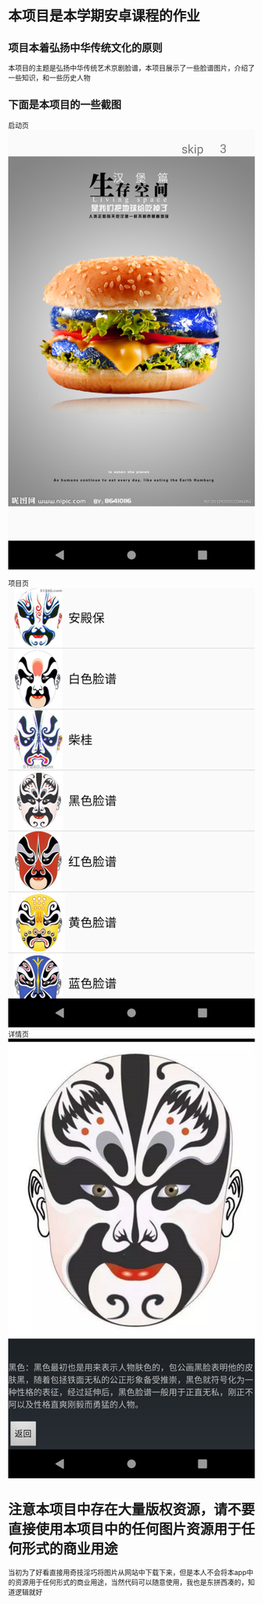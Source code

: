 # 本项目是本学期安卓课程的作业
## 项目本着弘扬中华传统文化的原则
本项目的主题是弘扬中华传统艺术京剧脸谱，本项目展示了一些脸谱图片，介绍了一些知识，和一些历史人物
## 下面是本项目的一些截图
启动页
![启动页](img/Screenshot_1572149080.png "启动页")

项目页
![项目页](img/Screenshot_1572149088.png "项目页")
详情页
![详情页](img/Screenshot_1572171857.png "详情页")
# 注意本项目中存在大量版权资源，请不要直接使用本项目中的任何图片资源用于任何形式的商业用途
当初为了好看直接用奇技淫巧将图片从网站中下载下来，但是本人不会将本app中的资源用于任何形式的商业用途，当然代码可以随意使用，我也是东拼西凑的，知道逻辑就好
